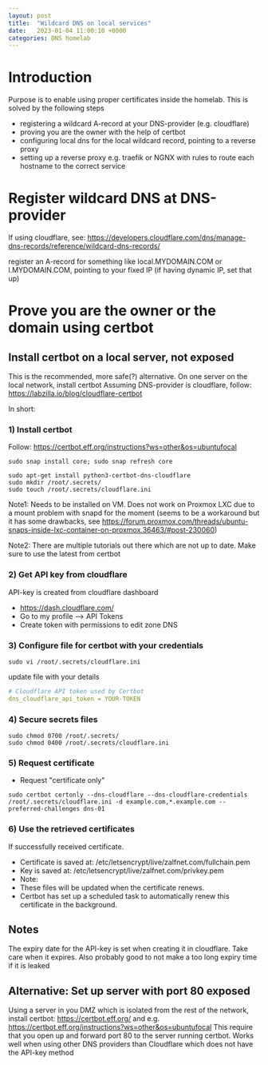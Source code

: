 ```yaml
---
layout: post
title:  "Wildcard DNS on local services"
date:   2023-01-04 11:00:10 +0000
categories: DNS homelab
---
```


# Introduction
Purpose is to enable using proper certificates inside the homelab. This is solved by the following steps
* registering a wildcard A-record at your DNS-provider (e.g. cloudflare)
* proving you are the owner with the help of certbot 
* configuring local dns for the local wildcard record, pointing to a reverse proxy
* setting up a reverse proxy e.g. traefik or NGNX with rules to route each hostname to the correct service

# Register wildcard DNS at DNS-provider
If using cloudflare, see: https://developers.cloudflare.com/dns/manage-dns-records/reference/wildcard-dns-records/

register an A-record for something like local.MYDOMAIN.COM or l.MYDOMAIN.COM, pointing to your fixed IP (if having dynamic IP, set that up)

# Prove you are the owner or the domain using certbot
## Install certbot on a local server, not exposed
This is the recommended, more safe(?) alternative.
On one server on the local network, install certbot
Assuming DNS-provider is cloudflare, follow: https://labzilla.io/blog/cloudflare-certbot

In short:
### 1) Install certbot

Follow: https://certbot.eff.org/instructions?ws=other&os=ubuntufocal
```console
sudo snap install core; sudo snap refresh core

sudo apt-get install python3-certbot-dns-cloudflare
sudo mkdir /root/.secrets/
sudo touch /root/.secrets/cloudflare.ini
```
Note1: Needs to be installed on VM. Does not work on Proxmox LXC due to a mount problem with snapd for the moment (seems to be a workaround but it has some drawbacks, see https://forum.proxmox.com/threads/ubuntu-snaps-inside-lxc-container-on-proxmox.36463/#post-230060)

Note2: There are multiple tutorials out there which are not up to date. Make sure to use the latest from certbot

### 2) Get API key from cloudflare
API-key is created from cloudflare dashboard
* https://dash.cloudflare.com/
* Go to my profile --> API Tokens
* Create token with permissions to edit zone DNS


### 3) Configure file for certbot with your credentials
```console
sudo vi /root/.secrets/cloudflare.ini
```
update file with your details
```yaml
# Cloudflare API token used by Certbot
dns_cloudflare_api_token = YOUR-TOKEN
```
### 4) Secure secrets files
```console
sudo chmod 0700 /root/.secrets/
sudo chmod 0400 /root/.secrets/cloudflare.ini
```

### 5) Request certificate
* Request "certificate only"

```console
sudo certbot certonly --dns-cloudflare --dns-cloudflare-credentials /root/.secrets/cloudflare.ini -d example.com,*.example.com --preferred-challenges dns-01
 ```

### 6) Use the retrieved certificates
If successfully received certificate.
* Certificate is saved at: /etc/letsencrypt/live/zalfnet.com/fullchain.pem
* Key is saved at: /etc/letsencrypt/live/zalfnet.com/privkey.pem
* Note:
* These files will be updated when the certificate renews.
* Certbot has set up a scheduled task to automatically renew this certificate in the background.

## Notes
The expiry date for the API-key is set when creating it in cloudflare. Take care when it expires. Also probably good to not make a too long expiry time if it is leaked

## Alternative: Set up server with port 80 exposed 
Using a server in you DMZ which is isolated from the rest of the network, install certbot: https://certbot.eff.org/ and e.g. https://certbot.eff.org/instructions?ws=other&os=ubuntufocal
This require that you open up and forward port 80 to the server running certbot. Works well when using other DNS providers than Cloudflare which does not have the API-key method